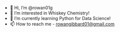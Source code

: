 - 👋 Hi, I’m @rowan01g
- 👀 I’m interested in Whiskey Chemistry!
- 🌱 I’m currently learning Python for Data Science!
- 📫 How to reach me  - rowangibbard01@gmail.com

<!---
rowan01g/rowan01g is a ✨ special ✨ repository because its `README.md` (this file) appears on your GitHub profile.
You can click the Preview link to take a look at your changes.
--->
